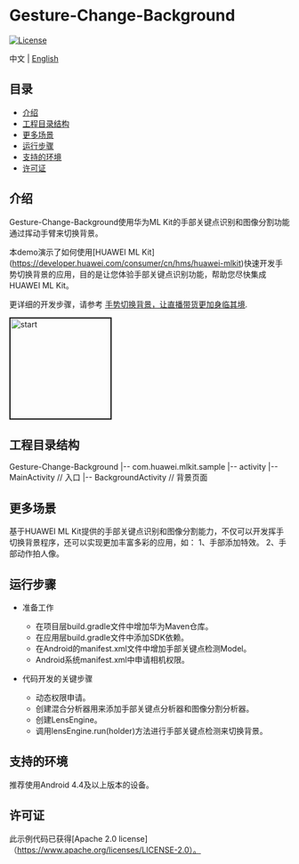 # Gesture-Change-Background
[![License](https://img.shields.io/badge/Docs-hmsguides-brightgreen)](https://developer.huawei.com/consumer/cn/doc/development/HMS-Guides/ml-introduction-4)

中文 | [English](https://github.com/HMS-Core/hms-ml-demo/blob/master/Gesture-Change-Background)

## 目录

 * [介绍](#介绍)
 * [工程目录结构](#工程目录结构)
 * [更多场景](#更多场景)
 * [运行步骤](#运行步骤)
 * [支持的环境](#支持的环境)
 * [许可证](#许可证)


## 介绍
Gesture-Change-Background使用华为ML Kit的手部关键点识别和图像分割功能通过挥动手臂来切换背景。

本demo演示了如何使用[HUAWEI ML Kit] (https://developer.huawei.com/consumer/cn/hms/huawei-mlkit)快速开发手势切换背景的应用，目的是让您体验手部关键点识别功能，帮助您尽快集成HUAWEI ML Kit。

更详细的开发步骤，请参考 [手势切换背景，让直播带货更加身临其境](https://developer.huawei.com/consumer/cn/forum/topic/0204395267288570031?fid=18).

<img src="https://github.com/HMS-Core/hms-ml-demo/blob/master/Gesture-Change-Background/background.gif" width=180 title="start" border=2>

## 工程目录结构
Gesture-Change-Background
    |-- com.huawei.mlkit.sample
        |-- activity
            |-- MainActivity // 入口
            |-- BackgroundActivity //  背景页面

## 更多场景
基于HUAWEI ML Kit提供的手部关键点识别和图像分割能力，不仅可以开发挥手切换背景程序，还可以实现更加丰富多彩的应用，如：
1、手部添加特效。
2、手部动作拍人像。

## 运行步骤
- 准备工作
  - 在项目层build.gradle文件中增加华为Maven仓库。
  - 在应用层build.gradle文件中添加SDK依赖。
  - 在Android的manifest.xml文件中增加手部关键点检测Model。
  - Android系统manifest.xml中申请相机权限。

- 代码开发的关键步骤
  - 动态权限申请。
  - 创建混合分析器用来添加手部关键点分析器和图像分割分析器。
  - 创建LensEngine。
  - 调用lensEngine.run(holder)方法进行手部关键点检测来切换背景。

## 支持的环境
推荐使用Android 4.4及以上版本的设备。

##  许可证
此示例代码已获得[Apache 2.0 license]（https://www.apache.org/licenses/LICENSE-2.0）。
